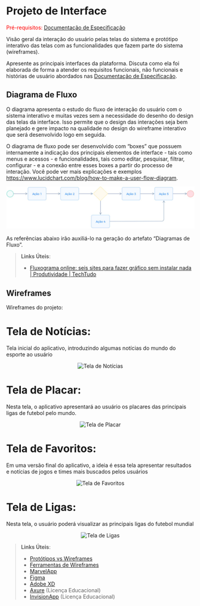 
# Projeto de Interface

<span style="color:red">Pré-requisitos: <a href="2-Especificação do Projeto.md"> Documentação de Especificação</a></span>

Visão geral da interação do usuário pelas telas do sistema e protótipo interativo das telas com as funcionalidades que fazem parte do sistema (wireframes).

 Apresente as principais interfaces da plataforma. Discuta como ela foi elaborada de forma a atender os requisitos funcionais, não funcionais e histórias de usuário abordados nas <a href="2-Especificação do Projeto.md"> Documentação de Especificação</a>.

## Diagrama de Fluxo

O diagrama apresenta o estudo do fluxo de interação do usuário com o sistema interativo e  muitas vezes sem a necessidade do desenho do design das telas da interface. Isso permite que o design das interações seja bem planejado e gere impacto na qualidade no design do wireframe interativo que será desenvolvido logo em seguida.

O diagrama de fluxo pode ser desenvolvido com “boxes” que possuem internamente a indicação dos principais elementos de interface - tais como menus e acessos - e funcionalidades, tais como editar, pesquisar, filtrar, configurar - e a conexão entre esses boxes a partir do processo de interação. Você pode ver mais explicações e exemplos https://www.lucidchart.com/blog/how-to-make-a-user-flow-diagram.

![Exemplo de Diagrama de Fluxo](img/diagramafluxo2.jpg)

As referências abaixo irão auxiliá-lo na geração do artefato “Diagramas de Fluxo”.

> **Links Úteis**:
> - [Fluxograma online: seis sites para fazer gráfico sem instalar nada | Produtividade | TechTudo](https://www.techtudo.com.br/listas/2019/03/fluxograma-online-seis-sites-para-fazer-grafico-sem-instalar-nada.ghtml)

## Wireframes
Wireframes do projeto:
# Tela de Notícias:
Tela inicial do aplicativo, introduzindo algumas notícias do mundo do esporte ao usuário <br>
<div align="center">
<img src="https://user-images.githubusercontent.com/51675838/194711739-9d32a77e-0a56-4c32-8116-b6c5d8efddc8.png" alt="Tela de Notícias"/>
</div>

# Tela de Placar:
Nesta tela, o aplicativo apresentará ao usuário os placares das principais ligas de futebol pelo mundo. 
<div align="center">
<img src="https://user-images.githubusercontent.com/51675838/194711967-88182ebd-4cf9-486c-9796-62b8978ea03c.png" alt="Tela de Placar"/>
</div>

# Tela de Favoritos:
Em uma versão final do aplicativo, a ideia é essa tela apresentar resultados e notícias de jogos e times mais buscados pelos usuários <br>
<div align="center">
<img src="https://user-images.githubusercontent.com/51675838/194712108-bfc5cc10-0a44-4230-b279-c4756b821278.png" alt="Tela de Favoritos"/>
</div>

# Tela de Ligas:
Nesta tela, o usuário poderá visualizar as principais ligas do futebol mundial <br>
<div align="center">
<img src="https://user-images.githubusercontent.com/51675838/194712325-515409f4-79ab-4d21-a56b-a3c01e8b59ed.png" alt="Tela de Ligas"/>
</div>

 
> **Links Úteis**:
> - [Protótipos vs Wireframes](https://www.nngroup.com/videos/prototypes-vs-wireframes-ux-projects/)
> - [Ferramentas de Wireframes](https://rockcontent.com/blog/wireframes/)
> - [MarvelApp](https://marvelapp.com/developers/documentation/tutorials/)
> - [Figma](https://www.figma.com/)
> - [Adobe XD](https://www.adobe.com/br/products/xd.html#scroll)
> - [Axure](https://www.axure.com/edu) (Licença Educacional)
> - [InvisionApp](https://www.invisionapp.com/) (Licença Educacional)
